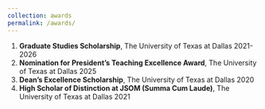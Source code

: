 ```yaml
---
collection: awards
permalink: /awards/
---
```


  1. **Graduate Studies Scholarship**, The University of Texas at Dallas  2021-2026
  2. **Nomination for President’s Teaching Excellence Award**, The University of Texas at Dallas  2025
  3. **Dean’s Excellence Scholarship**, The University of Texas at Dallas  2020
  4. **High Scholar of Distinction at JSOM (Summa Cum Laude)**, The University of Texas at Dallas  2021
